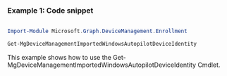 ### Example 1: Code snippet

```powershell

Import-Module Microsoft.Graph.DeviceManagement.Enrollment

Get-MgDeviceManagementImportedWindowsAutopilotDeviceIdentity

```
This example shows how to use the Get-MgDeviceManagementImportedWindowsAutopilotDeviceIdentity Cmdlet.

